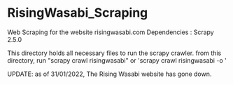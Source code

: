 # RisingWasabi_Scraping
Web Scraping for the website risingwasabi.com
Dependencies :
Scrapy                            2.5.0


This directory holds all necessary files to run the scrapy crawler. 
from this directory, run "scrapy crawl risingwasabi" or 'scrapy crawl risingwasabi -o <output file name>'
 
  
  UPDATE: as of 31/01/2022, The Rising Wasabi website has gone down.
